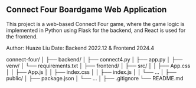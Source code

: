 ## Connect Four Boardgame Web Application
This project is a web-based Connect Four game, where the game logic is implemented in Python using Flask for the backend, and React is used for the frontend.

Author: Huaze Liu
Date: Backend 2022.12 & Frontend 2024.4

connect-four/
│
├── backend/
│   ├── connect4.py
│   ├── app.py
│   ├── venv/
│   └── requirements.txt
│
├── frontend/
│   ├── src/
│   │   ├── App.css
│   │   ├── App.js
│   │   ├── index.css
│   │   ├── index.js
│   │   └── ...
│   ├── public/
│   ├── package.json
│   └── ...
│
├── .gitignore
└── README.md
